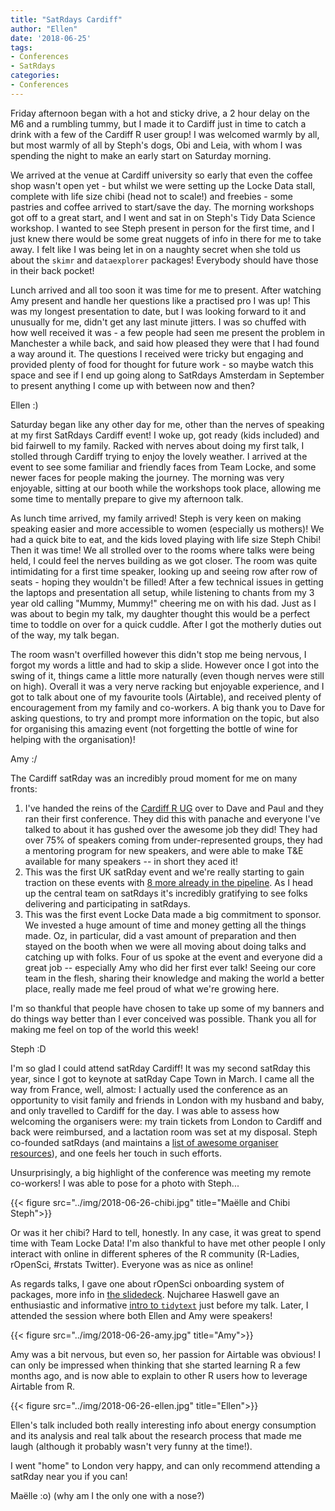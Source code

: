 ```yaml
---
title: "SatRdays Cardiff"
author: "Ellen"
date: '2018-06-25'
tags:
- Conferences
- SatRdays
categories:
- Conferences
---
```



Friday afternoon began with a hot and sticky drive, a 2 hour delay on the M6 and a rumbling tummy, but I made it to Cardiff just in time to catch a drink with a few of the Cardiff R user group! I was welcomed warmly by all, but most warmly of all by Steph's dogs, Obi and Leia, with whom I was spending the night to make an early start on Saturday morning.

We arrived at the venue at Cardiff university so early that even the coffee shop wasn't open yet - but whilst we were setting up the Locke Data stall, complete with life size chibi (head not to scale!) and freebies - some pastries and coffee arrived to start/save the day. The morning workshops got off to a great start, and I went and sat in on Steph's Tidy Data Science workshop. I wanted to see Steph present in person for the first time, and I just knew there would be some great nuggets of info in there for me to take away. I felt like I was being let in on a naughty secret when she told us about the `skimr` and `dataexplorer` packages! Everybody should have those in their back pocket! 

Lunch arrived and all too soon it was time for me to present. After watching Amy present and handle her questions like a practised pro I was up! This was my longest presentation to date, but I was looking forward to it and unusually for me, didn't get any last minute jitters. I was so chuffed with how well received it was - a few people had seen me present the problem in Manchester a while back, and said how pleased they were that I had found a way around it. The questions I received were tricky but engaging and provided plenty of food for thought for future work - so maybe watch this space and see if I end up going along to SatRdays Amsterdam in September to present anything I come up with between now and then? 

Ellen :) 


Saturday began like any other day for me, other than the nerves of speaking at my first SatRdays Cardiff event! I woke up, got ready (kids included) and bid fairwell to my family. Racked with nerves about doing my first talk, I stolled through Cardiff trying to enjoy the lovely weather. I arrived at the event to see some familiar and friendly faces from Team Locke, and some newer faces for people making the journey. The morning was very enjoyable, sitting at our booth while the workshops took place, allowing me some time to mentally prepare to give my afternoon talk.

As lunch time arrived, my family arrived! Steph is very keen on making speaking easier and more accessible to women (especially us mothers)! We had a quick bite to eat, and the kids loved playing with life size Steph Chibi! Then it was time! We all strolled over to the rooms where talks were being held, I could feel the nerves building as we got closer. The room was quite intimidating for a first time speaker, looking up and seeing row after row of seats - hoping they wouldn't be filled! After a few technical issues in getting the laptops and presentation all setup, while listening to chants from my 3 year old calling "Mummy, Mummy!" cheering me on with his dad. Just as I was about to begin my talk, my daughter thought this would be a perfect time to toddle on over for a quick cuddle. After I got the motherly duties out of the way, my talk began.

The room wasn't overfilled however this didn't stop me being nervous, I forgot my words a little and had to skip a slide. However once I got into the swing of it, things came a little more naturally (even though nerves were still on high). Overall it was a very nerve racking but enjoyable experience, and I got to talk about one of my favourite tools (Airtable), and received plenty of encouragement from my family and co-workers. A big thank you to Dave for asking questions, to try and prompt more information on the topic, but also for organising this amazing event (not forgetting the bottle of wine for helping with the organisation)!

Amy :/

The Cardiff satRday was an incredibly proud moment for me on many fronts:

1. I've handed the reins of the [Cardiff R UG](https://www.meetup.com/cardiff-r-user-group) over to Dave and Paul and they ran their first conference. They did this with panache and everyone I've talked to about it has gushed over the awesome job they did! They had over 75% of speakers coming from under-represented groups, they had a mentoring program for new speakers, and were able to make T&E available for many speakers -- in short they aced it!
2. This was the first UK satRday event and we're really starting to gain traction on these events with [8 more already in the pipeline](https://satrdays.org/events/). As I head up the central team on satRdays it's incredibly gratifying to see folks delivering and participating in satRdays.
3. This was the first event Locke Data made a big commitment to sponsor. We invested a huge amount of time and money getting all the things made. Oz, in particular, did a vast amount of preparation and then stayed on the booth when we were all moving about doing talks and catching up with folks. Four of us spoke at the event and everyone did a great job -- especially Amy who did her first ever talk! Seeing our core team in the flesh, sharing their knowledge and making the world a better place, really made me feel proud of what we're growing here.

I'm so thankful that people have chosen to take up some of my banners and do things way better than I ever conceived was possible. Thank you all for making me feel on top of the world this week!

Steph :D

I'm so glad I could attend satRday Cardiff! It was my second satRday this year, since I got to keynote at satRday Cape Town in March. I came all the way from France, well, almost: I actually used the conference as an opportunity to visit family and friends in London with my husband and baby, and only travelled to Cardiff for the day. I was able to assess how welcoming the organisers were: my train tickets from London to Cardiff and back were reimbursed, and a lactation room was set at my disposal. Steph co-founded satRdays (and maintains a [list of awesome organiser resources](https://github.com/stephlocke/awesome-organiser-resources)), and one feels her touch in such efforts.  

Unsurprisingly, a big highlight of the conference was meeting my remote co-workers! I was able to pose for a photo with Steph...

{{< figure src="../img/2018-06-26-chibi.jpg" title="Maëlle and Chibi Steph">}} 

Or was it her chibi? Hard to tell, honestly. In any case, it was great to spend time with Team Locke Data! I'm also thankful to have met other people I only interact with online in different spheres of the R community (R-Ladies, rOpenSci, #rstats Twitter). Everyone was as nice as online!

As regards talks, I gave one about rOpenSci onboarding system of packages, more info in [the slidedeck](https://maelle.github.io/satrday_cardiff/slides#1). Nujcharee Haswell gave an enthusiastic and informative [intro to `tidytext`](https://docs.google.com/presentation/d/1OcbH-1a5fMEjGG0BWFjo5aCGetqgw6dIUnmAaROVP1c/edit) just before my talk. Later, I attended the session where both Ellen and Amy were speakers!

{{< figure src="../img/2018-06-26-amy.jpg" title="Amy">}} 

Amy was a bit nervous, but even so, her passion for Airtable was obvious! I can only be impressed when thinking that she started learning R a few months ago, and is now able to explain to other R users how to leverage Airtable from R.

{{< figure src="../img/2018-06-26-ellen.jpg" title="Ellen">}} 

Ellen's talk included both really interesting info about energy consumption and its analysis and real talk about the research process that made me laugh (although it probably wasn't very funny at the time!).

I went "home" to London very happy, and can only recommend attending a satRday near you if you can!

Maëlle :o) (why am I the only one with a nose?)

